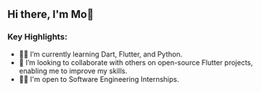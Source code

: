 ## Hi there, I'm Mo👋
<!-- <img src="https://media.giphy.com/media/hvRJCLFzcasrR4ia7z/giphy.gif" width="16px" height="14.5px"/>
 --->


### Key Highlights:
- 👩‍💻 I’m currently learning Dart, Flutter, and Python.
- 🤝 I’m looking to collaborate with others on open-source Flutter projects, enabling me to improve my skills.
- 🙋‍♀️ I'm open to Software Engineering Internships.
  
<!-- - ⚡ Fun fact: I love listening to music -->



<!--
**MoyinShabi/MoyinShabi** is a ✨ _special_ ✨ repository because its `README.md` (this file) appears on your GitHub profile.

Here are some ideas to get you started:

- 🔭 I’m currently working on ...
- 🌱 I’m currently learning ...
- 👯 I’m looking to collaborate on ...
- 🤔 I’m looking for help with ...
- 💬 Ask me about ...
- 📫 How to reach me: ...
- 😄 Pronouns: ...
- ⚡ Fun fact: ...
-->
